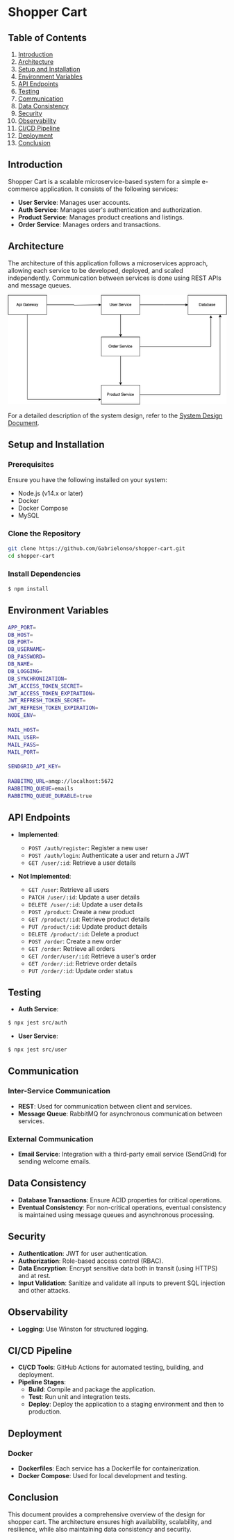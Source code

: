 # Shopper Cart

## Table of Contents

1. [Introduction](#introduction)
2. [Architecture](#architecture)
3. [Setup and Installation](#setup-and-installation)
4. [Environment Variables](#environment-variables)
5. [API Endpoints](#api-endpoints)
6. [Testing](#testing)
7. [Communication](#communication)
8. [Data Consistency](#data-consistency)
9. [Security](#security)
10. [Observability](#observability)
11. [CI/CD Pipeline](#cicd-pipeline)
12. [Deployment](#deployment)
13. [Conclusion](#conclusion)

## Introduction

Shopper Cart is a scalable microservice-based system for a simple e-commerce application. It consists of the following services:

- **User Service**: Manages user accounts.
- **Auth Service**: Manages user's authentication and authorization.
- **Product Service**: Manages product creations and listings.
- **Order Service**: Manages orders and transactions.

## Architecture

The architecture of this application follows a microservices approach, allowing each service to be developed, deployed, and scaled independently. Communication between services is done using REST APIs and message queues.

![Component Diagram](diagrams/component_design.png)

For a detailed description of the system design, refer to the [System Design Document](system_design.md).

## Setup and Installation

### Prerequisites

Ensure you have the following installed on your system:

- Node.js (v14.x or later)
- Docker
- Docker Compose
- MySQL

### Clone the Repository

```bash
git clone https://github.com/Gabrielonso/shopper-cart.git
cd shopper-cart
```

### Install Dependencies

```bash
$ npm install
```

## Environment Variables

```bash
APP_PORT=
DB_HOST=
DB_PORT=
DB_USERNAME=
DB_PASSWORD=
DB_NAME=
DB_LOGGING=
DB_SYNCHRONIZATION=
JWT_ACCESS_TOKEN_SECRET=
JWT_ACCESS_TOKEN_EXPIRATION=
JWT_REFRESH_TOKEN_SECRET=
JWT_REFRESH_TOKEN_EXPIRATION=
NODE_ENV=

MAIL_HOST=
MAIL_USER=
MAIL_PASS=
MAIL_PORT=

SENDGRID_API_KEY=

RABBITMQ_URL=amqp://localhost:5672
RABBITMQ_QUEUE=emails
RABBITMQ_QUEUE_DURABLE=true

```

## API Endpoints

- **Implemented**:

  - `POST /auth/register`: Register a new user
  - `POST /auth/login`: Authenticate a user and return a JWT
  - `GET /user/:id`: Retrieve a user details

- **Not Implemented**:

  - `GET /user`: Retrieve all users
  - `PATCH /user/:id`: Update a user details
  - `DELETE /user/:id`: Update a user details
  - `POST /product`: Create a new product
  - `GET /product/:id`: Retrieve product details
  - `PUT /product/:id`: Update product details
  - `DELETE /product/:id`: Delete a product
  - `POST /order`: Create a new order
  - `GET /order`: Retrieve all orders
  - `GET /order/user/:id`: Retrieve a user's order
  - `GET /order/:id`: Retrieve order details
  - `PUT /order/:id`: Update order status

## Testing

- **Auth Service**:

```bash
$ npx jest src/auth
```

- **User Service**:

```bash
$ npx jest src/user
```

## Communication

### Inter-Service Communication

- **REST**: Used for communication between client and services.
- **Message Queue**: RabbitMQ for asynchronous communication between services.

### External Communication

- **Email Service**: Integration with a third-party email service (SendGrid) for sending welcome emails.

## Data Consistency

- **Database Transactions**: Ensure ACID properties for critical operations.
- **Eventual Consistency**: For non-critical operations, eventual consistency is maintained using message queues and asynchronous processing.

## Security

- **Authentication**: JWT for user authentication.
- **Authorization**: Role-based access control (RBAC).
- **Data Encryption**: Encrypt sensitive data both in transit (using HTTPS) and at rest.
- **Input Validation**: Sanitize and validate all inputs to prevent SQL injection and other attacks.

## Observability

- **Logging**: Use Winston for structured logging.

## CI/CD Pipeline

- **CI/CD Tools**: GitHub Actions for automated testing, building, and deployment.
- **Pipeline Stages**:
  - **Build**: Compile and package the application.
  - **Test**: Run unit and integration tests.
  - **Deploy**: Deploy the application to a staging environment and then to production.

## Deployment

### Docker

- **Dockerfiles**: Each service has a Dockerfile for containerization.
- **Docker Compose**: Used for local development and testing.

## Conclusion

This document provides a comprehensive overview of the design for shopper cart. The architecture ensures high availability, scalability, and resilience, while also maintaining data consistency and security.
